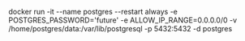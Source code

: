﻿docker run -it --name postgres --restart always -e POSTGRES_PASSWORD='future' -e ALLOW_IP_RANGE=0.0.0.0/0 -v /home/postgres/data:/var/lib/postgresql -p 5432:5432 -d postgres
